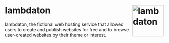 # lambdaton <img src="https://github.com/devgay/lambdaton/assets/39834015/ffd1ff3c-3377-44e8-ad3d-cd09916a9c43" alt="lambdaton" width="auto" height="100" align="right">

lambdaton, the fictional web hosting service that allowed users to create and publish websites for free and to browse user-created websites by their theme or interest.

